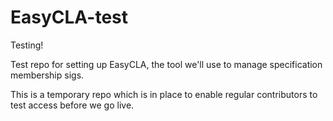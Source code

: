 # EasyCLA-test

Testing!

Test repo for setting up EasyCLA, the tool we'll use to manage specification membership sigs.

This is a temporary repo which is in place to enable regular contributors to test access before we go live.
